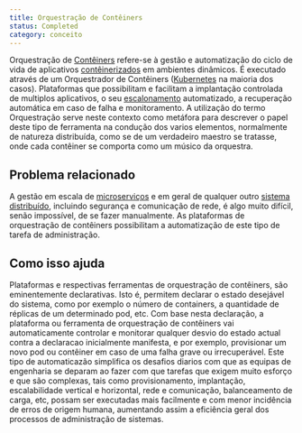 ```yaml
---
title: Orquestração de Contêiners
status: Completed
category: conceito
---
```



Orquestração de [Contêiners](/container/) refere-se à gestão e automatização do ciclo de vida de aplicativos [contêinerizados](/containerization/) em ambientes dinâmicos. 
É executado através de um Orquestrador de Contêiners ([Kubernetes](/kubernetes) na maioria dos casos). Plataformas que possibilitam e facilitam a implantação controlada de multiplos aplicativos,  o seu [escalonamento](/scalability/) automatizado, a recuperação automática em caso de falha e monitoramento.
A utilização do termo Orquestração serve neste contexto como metáfora para descrever o papel deste tipo de ferramenta na condução dos varios elementos, normalmente de natureza distribuída, como se de um verdadeiro maestro  se tratasse, onde cada contêiner se comporta como um músico da orquestra. 

## Problema relacionado

A gestão em escala de [microserviços](/microservices) e em geral de qualquer outro [sistema distribuído](/distributed-systems), incluindo segurança e comunicação de rede, é algo muito difícil, senão impossível, de se fazer manualmente. As plataformas de orquestração de contêiners possibilitam a automatização de este tipo de tarefa de administração.

## Como isso ajuda

Plataformas e respectivas ferramentas de orquestração de contêiners, são eminentemente declarativas. Isto é, permitem declarar o estado desejável do sistema, como por exemplo o número de containers, a quantidade de réplicas de um determinado pod, etc. 
Com base nesta declaração, a plataforma ou ferramenta de orquestração de contêiners vai automaticamente controlar e monitorar qualquer desvio do estado actual contra a declaracao inicialmente manifesta, e por exemplo, provisionar um novo pod ou contêiner em caso de uma falha grave ou irrecuperável. 
Este tipo de automaticazão simplifica os desafios diarios com que as equipas de engenharia se deparam ao fazer com que tarefas que exigem muito esforço e que são complexas, tais como provisionamento, implantação, escalabilidade vertical e horizontal, rede e comunicação, balanceamento de carga, etc, possam ser executadas mais facilmente e com menor incidência de erros de origem humana, aumentando assim a eficiência geral dos processos de administração de sistemas.  
